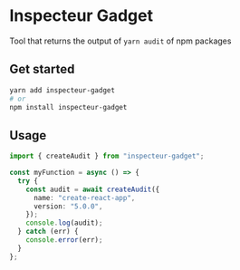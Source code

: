 # Inspecteur Gadget

Tool that returns the output of `yarn audit` of npm packages

## Get started

```bash
yarn add inspecteur-gadget
# or
npm install inspecteur-gadget
```

## Usage

```ts
import { createAudit } from "inspecteur-gadget";

const myFunction = async () => {
  try {
    const audit = await createAudit({
      name: "create-react-app",
      version: "5.0.0",
    });
    console.log(audit);
  } catch (err) {
    console.error(err);
  }
};
```
